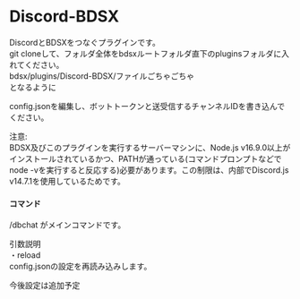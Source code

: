 # Discord-BDSX

DiscordとBDSXをつなぐプラグインです。  
git cloneして、フォルダ全体をbdsxルートフォルダ直下のpluginsフォルダに入れてください。  
bdsx/plugins/Discord-BDSX/ファイルごちゃごちゃ  
となるように  
  
config.jsonを編集し、ボットトークンと送受信するチャンネルIDを書き込んでください。  
  
注意:  
BDSX及びこのプラグインを実行するサーバーマシンに、Node.js v16.9.0以上がインストールされているかつ、PATHが通っている(コマンドプロンプトなどでnode -vを実行すると反応する)必要があります。この制限は、内部でDiscord.js v14.7.1を使用しているためです。  
  
#### コマンド  
/dbchat がメインコマンドです。  
  
引数説明  
・reload  
config.jsonの設定を再読み込みします。  

今後設定は追加予定
